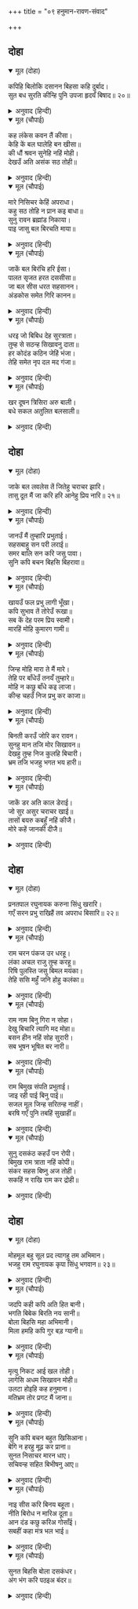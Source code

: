 +++
title = "०९ हनुमान-रावण-संवाद"

+++


## दोहा


<details open><summary>मूल (दोहा)</summary>

कपिहि बिलोकि दसानन बिहसा कहि दुर्बाद।  
सुत बध सुरति कीन्हि पुनि उपजा हृदयँ बिषाद॥ २०॥
</details>

<details><summary>अनुवाद (हिन्दी)</summary>

हनुमानाला पाहताच रावणाने अपशब्द बोलून त्याचा उपहास केला.मग पुत्र-वधाची आठवण झाली, तेव्हा त्याच्या मनात विषाद उत्पन्न झाला.॥ २०॥
</details>

<details open><summary>मूल (चौपाई)</summary>

कह लंकेस कवन तैं कीसा।  
केहि कें बल घालेहि बन खीसा॥  
की धौं श्रवन सुनेहि नहिं मोही।  
देखउँ अति असंक सठ तोही॥
</details>

<details><summary>अनुवाद (हिन्दी)</summary>

लंकापती रावण म्हणाला, ‘अरे वानरा! तू कोण आहेस? कुणाच्या जोरावर तू वन उजाड करून नष्ट केलेस? तू कधी माझे नाव व कीर्ती कानांनी ऐकली नाहीस काय? अरे नीचा! मला तर तू निर्भय दिसत आहेस.॥ १॥
</details>

<details open><summary>मूल (चौपाई)</summary>

मारे निसिचर केहिं अपराधा।  
कहु सठ तोहि न प्रान कइ बाधा॥  
सुनु रावन ब्रह्मांड निकाया।  
पाइ जासु बल बिरचति माया॥
</details>

<details><summary>अनुवाद (हिन्दी)</summary>

कोणत्या अपराधाबद्दल तू राक्षसांना मारलेस? अरे मूर्खा, सांग. तुला प्राण जाण्याची भीती वाटत नाही काय?’ हनुमान म्हणाला, ‘अरे रावणा, ऐकून घे. ज्यांच्या जोरावर माया ही संपूर्ण ब्रह्मांडांच्या समूहांची निर्मिती करते,॥ २॥
</details>

<details open><summary>मूल (चौपाई)</summary>

जाकें बल बिरंचि हरि ईसा।  
पालत सृजत हरत दससीसा॥  
जा बल सीस धरत सहसानन।  
अंडकोस समेत गिरि कानन॥
</details>

<details><summary>अनुवाद (हिन्दी)</summary>

ज्यांच्या बळाने हे दशमुखा! ब्रह्मदेव, विष्णू व महेश हे सृष्टीचे सृजन, पालन व संहार करतात, ज्यांच्या बळावर सहस्रमुखी शेष पर्वत व वनांसहित समस्त ब्रह्मांडाला शिरावर धारण करतो,॥ ३॥
</details>

<details open><summary>मूल (चौपाई)</summary>

धरइ जो बिबिध देह सुरत्राता।  
तुम्ह से सठन्ह सिखावनु दाता॥  
हर कोदंड कठिन जेहिं भंजा।  
तेहि समेत नृप दल मद गंजा॥
</details>

<details><summary>अनुवाद (हिन्दी)</summary>

जे देवांच्या रक्षणासाठी नाना प्रकारचे देह धारण करतात आणि जे तुझ्यासारख्या मूर्खाला धडा शिकविणारे आहेत, ज्यांनी शिवांचे कठोर धनुष्य मोडून टाकले आणि त्यासरशी राजांच्या समाजाचा गर्व चूर्ण करून टाकला,॥ ४॥
</details>

<details open><summary>मूल (चौपाई)</summary>

खर दूषन त्रिसिरा अरु बाली।  
बधे सकल अतुलित बलसाली॥
</details>

<details><summary>अनुवाद (हिन्दी)</summary>

ज्यांनी अतुलनीय बलवान अशा खर, दूषण, त्रिशिरा व वालीला मारले,॥ ५॥
</details>

## दोहा


<details open><summary>मूल (दोहा)</summary>

जाके बल लवलेस तें जितेहु चराचर झारि।  
तासु दूत मैं जा करि हरि आनेहु प्रिय नारि॥ २१॥
</details>

<details><summary>अनुवाद (हिन्दी)</summary>

ज्यांच्या लेशमात्र बळावर तू संपूर्ण चराचर जगताला जिंकून घेतलेस आणि ज्यांच्या प्रिय पत्नीला हरण करून तू घेऊन आलास, त्यांचाच मी दूत आहे.॥ २१॥
</details>

<details open><summary>मूल (चौपाई)</summary>

जानउँ मैं तुम्हारि प्रभुताई।  
सहसबाहु सन परी लराई॥  
समर बालि सन करि जसु पावा।  
सुनि कपि बचन बिहसि बिहरावा॥
</details>

<details><summary>अनुवाद (हिन्दी)</summary>

तुझी महती मला चांगली ठाऊक आहे. सहस्रबाहूशी तुझी लढाई झाली होती आणि वालीशी युद्ध करून तू कीर्ती मिळविली होतीस.’ हनुमानाचे हे टोमणे ऐकून रावणाने हसून तिकडे दुर्लक्ष केले.॥ १॥
</details>

<details open><summary>मूल (चौपाई)</summary>

खायउँ फल प्रभु लागी भूँखा।  
कपि सुभाव तें तोरेउँ रूखा॥  
सब कें देह परम प्रिय स्वामी।  
मारहिं मोहि कुमारग गामी॥
</details>

<details><summary>अनुवाद (हिन्दी)</summary>

हे राक्षसराजा!, मला भूक लागली होती, म्हणून मी फळे खाल्ली आणि वानरा स्वभावाप्रमाणे मी वृक्ष मोडले. अरे निशाचरांच्या मालका, देह हा सर्वांनाच प्रिय आहे. कुमार्गावर जाणारे दुष्ट राक्षस जेव्हा मला मारू लागले,॥ २॥
</details>

<details open><summary>मूल (चौपाई)</summary>

जिन्ह मोहि मारा ते मैं मारे।  
तेहि पर बाँधेउँ तनयँ तुम्हारे॥  
मोहि न कछु बाँधे कइ लाजा।  
कीन्ह चहउँ निज प्रभु कर काजा॥
</details>

<details><summary>अनुवाद (हिन्दी)</summary>

तेव्हा मीही त्यांना मारले. मग तुझ्या पुत्राने मला बांधून घातले. परंतु बंधनात पडल्याची मला लाज वाटत नाही, कारण मी आपल्या प्रभूचे काम करू इच्छितो.॥ ३॥
</details>

<details open><summary>मूल (चौपाई)</summary>

बिनती करउँ जोरि कर रावन।  
सुनहु मान तजि मोर सिखावन॥  
देखहु तुम्ह निज कुलहि बिचारी।  
भ्रम तजि भजहु भगत भय हारी॥
</details>

<details><summary>अनुवाद (हिन्दी)</summary>

हे रावणा, मी हात जोडून तुला विनंती करतो. तू अभिमान सोडून माझे म्हणणे ऐक. तू आपल्या पवित्र कुळाचा विचार करून बघ. आणि भ्रम सोडून भक्तभयहारी भगवंतांना भज.॥ ४॥
</details>

<details open><summary>मूल (चौपाई)</summary>

जाकें डर अति काल डेराई।  
जो सुर असुर चराचर खाई॥  
तासों बयरु कबहुँ नहिं कीजै।  
मोरे कहें जानकी दीजै॥
</details>

<details><summary>अनुवाद (हिन्दी)</summary>

देव, राक्षस आणि संपूर्ण चराचर यांना जो खाऊन टाकतो, तो कालसुद्धा ज्यांना घाबरतो,त्यांच्याशी कदापि वैर करू नकोस आणि माझ्या सांगण्याप्रमाणे जानकीला परत देऊन टाक.॥ ५॥
</details>

## दोहा


<details open><summary>मूल (दोहा)</summary>

प्रनतपाल रघुनायक करुना सिंधु खरारि।  
गएँ सरन प्रभु राखिहैं तव अपराध बिसारि॥ २२॥
</details>

<details><summary>अनुवाद (हिन्दी)</summary>

श्रीरघुनाथ हे शरणागतांचे रक्षक व दयेचे समुद्र आहेत. शरण गेल्यास ते तुझा अपराध विसरून तुला आपला आश्रय देतील.॥ २२॥
</details>

<details open><summary>मूल (चौपाई)</summary>

राम चरन पंकज उर धरहू।  
लंका अचल राजु तुम्ह करहू॥  
रिषि पुलस्ति जसु बिमल मयंका।  
तेहि ससि महुंँ जनि होहु कलंका॥
</details>

<details><summary>अनुवाद (हिन्दी)</summary>

तू श्रीरामांचे चरण-कमल हृदयात धारण कर व लंकेचे चिरकाळ राज्य कर. पुलस्त्य ऋषींची निर्मळ कीर्ती निर्मळ चंद्रासारखी आहे. तू त्या चंद्राचा कलंक बनू नकोस.॥ १॥
</details>

<details open><summary>मूल (चौपाई)</summary>

राम नाम बिनु गिरा न सोहा।  
देखु बिचारि त्यागि मद मोहा॥  
बसन हीन नहिं सोह सुरारी।  
सब भूषन भूषित बर नारी॥
</details>

<details><summary>अनुवाद (हिन्दी)</summary>

रामनामाविना वाणीला शोभा नाही. मद-मोह सोड. विचार करून बघ. हे देवांच्या शत्रू, सर्व दागिन्यांनी नटलेली स्त्रीसुद्धा कपडॺांविना असेल तर शोभून दिसत नाही.॥ २॥
</details>

<details open><summary>मूल (चौपाई)</summary>

राम बिमुख संपति प्रभुताई।  
जाइ रही पाई बिनु पाई॥  
सजल मूल जिन्ह सरितन्ह नाहीं।  
बरषि गएँ पुनि तबहिं सुखाहीं॥
</details>

<details><summary>अनुवाद (हिन्दी)</summary>

रामविमुख पुरुषाची तिन्ही काळातीत संपत्ती आणि सत्ता व्यर्थ आहे. ज्या नद्यांच्या मुळाशी जलस्रोत नसेल, त्या पावसाळा संपल्यावर लगेच कोरडॺा पडतात.॥ ३॥
</details>

<details open><summary>मूल (चौपाई)</summary>

सुनु दसकंठ कहउँ पन रोपी।  
बिमुख राम त्राता नहिं कोपी॥  
संकर सहस बिष्नु अज तोही।  
सकहिं न राखि राम कर द्रोही॥
</details>

<details><summary>अनुवाद (हिन्दी)</summary>

हे रावणा, मी प्रतिज्ञापूर्वक सांगतो की, रामविन्मुखाचे रक्षण करणारा कोणीही नाही. हजारो शंकर, विष्णू व ब्रह्मदेव हे सुद्धा श्रीरामांचा अपराध करणाऱ्याला वाचवू शकत नाहीत.॥ ४॥
</details>

## दोहा


<details open><summary>मूल (दोहा)</summary>

मोहमूल बहु सूल प्रद त्यागहु तम अभिमान।  
भजहु राम रघुनायक कृपा सिंधु भगवान॥ २३॥
</details>

<details><summary>अनुवाद (हिन्दी)</summary>

मोह हाच ज्याचे मूळ आहे, असा फार पीडा देणारा तमोरूप अभिमान तू सोडून दे आणि रघुकुलाचे स्वामी, कृपेचे समुद्र भगवान श्रीरामचंद्राचे भजन कर.’॥ २३॥
</details>

<details open><summary>मूल (चौपाई)</summary>

जदपि कही कपि अति हित बानी।  
भगति बिबेक बिरति नय सानी॥  
बोला बिहसि महा अभिमानी।  
मिला हमहि कपि गुर बड़ ग्यानी॥
</details>

<details><summary>अनुवाद (हिन्दी)</summary>

जरी हनुमानाने भक्ती, ज्ञान, वैराग्य आणि नीती यांनी परिपूर्ण खूप हितकारक गोष्टी सांगितल्या, तरीही महाअहंकारी रावण हसत टोचून म्हणाला, ‘आम्हांला हा वानर मोठा ज्ञानी गुरू भेटला.॥ १॥
</details>

<details open><summary>मूल (चौपाई)</summary>

मृत्यु निकट आई खल तोही।  
लागेसि अधम सिखावन मोही॥  
उलटा होइहि कह हनुमाना।  
मतिभ्रम तोर प्रगट मैं जाना॥
</details>

<details><summary>अनुवाद (हिन्दी)</summary>

अरे दुष्टा, तुझा मृत्यू जवळ आला आहे. अधमा! मला शिकवायला निघालास!’ हनुमान म्हणाला, ‘याच्या उलट होणार आहे. तुझा मृत्यू जवळ आला आहे, माझा नव्हे. हा तुझ्या बुद्धीचा भ्रम आहे, हे मी प्रत्यक्ष जाणले आहे.॥ २॥
</details>

<details open><summary>मूल (चौपाई)</summary>

सुनि कपि बचन बहुत खिसिआना।  
बेगि न हरहु मूढ़ कर प्राना॥  
सुनत निसाचर मारन धाए।  
सचिवन्ह सहित बिभीषनु आए॥
</details>

<details><summary>अनुवाद (हिन्दी)</summary>

हनुमानाचे बोलणे ऐकून रावण फार चिडला आणि म्हणाला, ‘अरे,या मूर्खाचे प्राण लवकर का घेत नाही?’ हे ऐकताच राक्षस त्याला मारण्यासाठी धावले. त्याचवेळी मंत्र्यांच्या समवेत बिभीषण तेथे आला.॥ ३॥
</details>

<details open><summary>मूल (चौपाई)</summary>

नाइ सीस करि बिनय बहूता।  
नीति बिरोध न मारिअ दूता॥  
आन दंड कछु करिअ गोसाँई।  
सबहीं कहा मंत्र भल भाई॥
</details>

<details><summary>अनुवाद (हिन्दी)</summary>

त्याने नतमस्तक होऊन विनयाने रावणाला सांगितले की, ‘दूताला मारू नये. हे नीतीच्या विरुद्ध आहे. हे राजन, दुसरी एखादी शिक्षा करावी.’ सर्व म्हणाले, ‘हा सल्ला उत्तम आहे.’॥ ४॥
</details>

<details open><summary>मूल (चौपाई)</summary>

सुनत बिहसि बोला दसकंधर।  
अंग भंग करि पठइअ बंदर॥
</details>

<details><summary>अनुवाद (हिन्दी)</summary>

हे ऐकून रावण हसून म्हणाला, ‘ठीक आहे. वानराची हाडे मोडून त्याला पाठवून द्यावे.॥ ५॥
</details>
